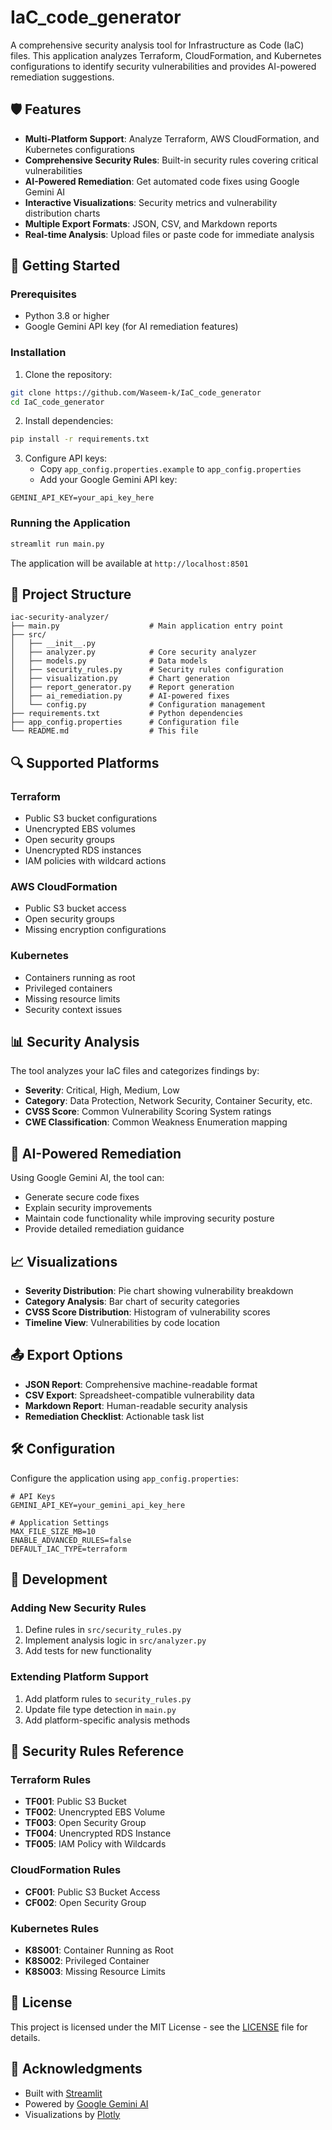# IaC_code_generator

A comprehensive security analysis tool for Infrastructure as Code (IaC) files. This application analyzes Terraform, CloudFormation, and Kubernetes configurations to identify security vulnerabilities and provides AI-powered remediation suggestions.

## 🛡️ Features

- **Multi-Platform Support**: Analyze Terraform, AWS CloudFormation, and Kubernetes configurations
- **Comprehensive Security Rules**: Built-in security rules covering critical vulnerabilities
- **AI-Powered Remediation**: Get automated code fixes using Google Gemini AI
- **Interactive Visualizations**: Security metrics and vulnerability distribution charts
- **Multiple Export Formats**: JSON, CSV, and Markdown reports
- **Real-time Analysis**: Upload files or paste code for immediate analysis

## 🚀 Getting Started

### Prerequisites

- Python 3.8 or higher
- Google Gemini API key (for AI remediation features)

### Installation

1. Clone the repository:
```bash
git clone https://github.com/Waseem-k/IaC_code_generator
cd IaC_code_generator
```

2. Install dependencies:
```bash
pip install -r requirements.txt
```

3. Configure API keys:
   - Copy `app_config.properties.example` to `app_config.properties`
   - Add your Google Gemini API key:
```properties
GEMINI_API_KEY=your_api_key_here
```

### Running the Application

```bash
streamlit run main.py
```

The application will be available at `http://localhost:8501`

## 📁 Project Structure

```
iac-security-analyzer/
├── main.py                    # Main application entry point
├── src/
│   ├── __init__.py
│   ├── analyzer.py            # Core security analyzer
│   ├── models.py              # Data models
│   ├── security_rules.py      # Security rules configuration
│   ├── visualization.py       # Chart generation
│   ├── report_generator.py    # Report generation
│   ├── ai_remediation.py      # AI-powered fixes
│   └── config.py              # Configuration management
├── requirements.txt           # Python dependencies
├── app_config.properties      # Configuration file
└── README.md                  # This file
```

## 🔍 Supported Platforms

### Terraform
- Public S3 bucket configurations
- Unencrypted EBS volumes
- Open security groups
- Unencrypted RDS instances
- IAM policies with wildcard actions

### AWS CloudFormation
- Public S3 bucket access
- Open security groups
- Missing encryption configurations

### Kubernetes
- Containers running as root
- Privileged containers
- Missing resource limits
- Security context issues

## 📊 Security Analysis

The tool analyzes your IaC files and categorizes findings by:

- **Severity**: Critical, High, Medium, Low
- **Category**: Data Protection, Network Security, Container Security, etc.
- **CVSS Score**: Common Vulnerability Scoring System ratings
- **CWE Classification**: Common Weakness Enumeration mapping

## 🤖 AI-Powered Remediation

Using Google Gemini AI, the tool can:
- Generate secure code fixes
- Explain security improvements
- Maintain code functionality while improving security posture
- Provide detailed remediation guidance

## 📈 Visualizations

- **Severity Distribution**: Pie chart showing vulnerability breakdown
- **Category Analysis**: Bar chart of security categories
- **CVSS Score Distribution**: Histogram of vulnerability scores
- **Timeline View**: Vulnerabilities by code location

## 📤 Export Options

- **JSON Report**: Comprehensive machine-readable format
- **CSV Export**: Spreadsheet-compatible vulnerability data
- **Markdown Report**: Human-readable security analysis
- **Remediation Checklist**: Actionable task list

## 🛠️ Configuration

Configure the application using `app_config.properties`:

```properties
# API Keys
GEMINI_API_KEY=your_gemini_api_key_here

# Application Settings
MAX_FILE_SIZE_MB=10
ENABLE_ADVANCED_RULES=false
DEFAULT_IAC_TYPE=terraform
```

## 🔧 Development

### Adding New Security Rules

1. Define rules in `src/security_rules.py`
2. Implement analysis logic in `src/analyzer.py`
3. Add tests for new functionality

### Extending Platform Support

1. Add platform rules to `security_rules.py`
2. Update file type detection in `main.py`
3. Add platform-specific analysis methods

## 🚨 Security Rules Reference

### Terraform Rules
- **TF001**: Public S3 Bucket
- **TF002**: Unencrypted EBS Volume
- **TF003**: Open Security Group
- **TF004**: Unencrypted RDS Instance
- **TF005**: IAM Policy with Wildcards

### CloudFormation Rules
- **CF001**: Public S3 Bucket Access
- **CF002**: Open Security Group

### Kubernetes Rules
- **K8S001**: Container Running as Root
- **K8S002**: Privileged Container
- **K8S003**: Missing Resource Limits

## 📝 License

This project is licensed under the MIT License - see the [LICENSE](LICENSE) file for details.

## 🙏 Acknowledgments

- Built with [Streamlit](https://streamlit.io/)
- Powered by [Google Gemini AI](https://ai.google.dev/)
- Visualizations by [Plotly](https://plotly.com/)
